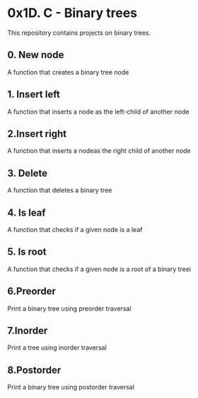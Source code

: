 # 0x1D. C - Binary trees
This repository contains projects on binary trees.
## 0. New node
A function that creates a binary tree node
## 1. Insert left
A function that inserts a node as the left-child of another node
## 2.Insert right
A function that inserts a nodeas the right child of another node
## 3. Delete
A function that deletes a binary tree
## 4. Is leaf
A function that checks if a given node is a leaf
## 5. Is root
A function that checks if a given node is a root of a binary treei
## 6.Preorder
Print a binary tree using preorder traversal
## 7.Inorder
Print a tree using inorder traversal
## 8.Postorder
Print a binary tree using postorder traversal
